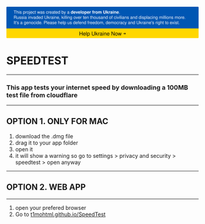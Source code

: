 [![Stand With Ukraine](https://raw.githubusercontent.com/vshymanskyy/StandWithUkraine/main/banner-direct-single.svg)](https://stand-with-ukraine.pp.ua)
# SPEEDTEST
---
### This app tests your internet speed by downloading a 100MB test file from cloudflare
---
## **OPTION 1. ONLY FOR MAC**   
1. download the .dmg file
2. drag it to your app folder
3. open it
4. it will show a warning so go to settings > privacy and security > speedtest > open anyway
---
## **OPTION 2. WEB APP**
---
1. open your prefered browser
2. Go to [t1mohtml.github.io/SpeedTest](https://t1mohtml.github.io/SpeedTest)
